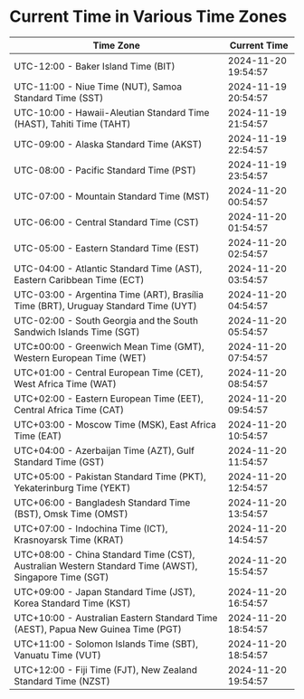 # Current Time in Various Time Zones

| Time Zone | Current Time |
|-----------|--------------|
| UTC-12:00 - Baker Island Time (BIT) | 2024-11-20 19:54:57 |
| UTC-11:00 - Niue Time (NUT), Samoa Standard Time (SST) | 2024-11-19 20:54:57 |
| UTC-10:00 - Hawaii-Aleutian Standard Time (HAST), Tahiti Time (TAHT) | 2024-11-19 21:54:57 |
| UTC-09:00 - Alaska Standard Time (AKST) | 2024-11-19 22:54:57 |
| UTC-08:00 - Pacific Standard Time (PST) | 2024-11-19 23:54:57 |
| UTC-07:00 - Mountain Standard Time (MST) | 2024-11-20 00:54:57 |
| UTC-06:00 - Central Standard Time (CST) | 2024-11-20 01:54:57 |
| UTC-05:00 - Eastern Standard Time (EST) | 2024-11-20 02:54:57 |
| UTC-04:00 - Atlantic Standard Time (AST), Eastern Caribbean Time (ECT) | 2024-11-20 03:54:57 |
| UTC-03:00 - Argentina Time (ART), Brasília Time (BRT), Uruguay Standard Time (UYT) | 2024-11-20 04:54:57 |
| UTC-02:00 - South Georgia and the South Sandwich Islands Time (SGT) | 2024-11-20 05:54:57 |
| UTC±00:00 - Greenwich Mean Time (GMT), Western European Time (WET) | 2024-11-20 07:54:57 |
| UTC+01:00 - Central European Time (CET), West Africa Time (WAT) | 2024-11-20 08:54:57 |
| UTC+02:00 - Eastern European Time (EET), Central Africa Time (CAT) | 2024-11-20 09:54:57 |
| UTC+03:00 - Moscow Time (MSK), East Africa Time (EAT) | 2024-11-20 10:54:57 |
| UTC+04:00 - Azerbaijan Time (AZT), Gulf Standard Time (GST) | 2024-11-20 11:54:57 |
| UTC+05:00 - Pakistan Standard Time (PKT), Yekaterinburg Time (YEKT) | 2024-11-20 12:54:57 |
| UTC+06:00 - Bangladesh Standard Time (BST), Omsk Time (OMST) | 2024-11-20 13:54:57 |
| UTC+07:00 - Indochina Time (ICT), Krasnoyarsk Time (KRAT) | 2024-11-20 14:54:57 |
| UTC+08:00 - China Standard Time (CST), Australian Western Standard Time (AWST), Singapore Time (SGT) | 2024-11-20 15:54:57 |
| UTC+09:00 - Japan Standard Time (JST), Korea Standard Time (KST) | 2024-11-20 16:54:57 |
| UTC+10:00 - Australian Eastern Standard Time (AEST), Papua New Guinea Time (PGT) | 2024-11-20 18:54:57 |
| UTC+11:00 - Solomon Islands Time (SBT), Vanuatu Time (VUT) | 2024-11-20 18:54:57 |
| UTC+12:00 - Fiji Time (FJT), New Zealand Standard Time (NZST) | 2024-11-20 19:54:57 |

